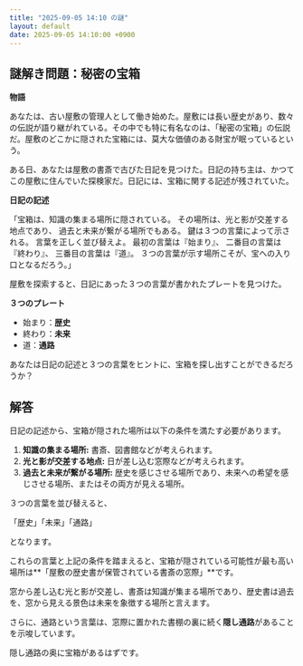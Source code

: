```yaml
---
title: "2025-09-05 14:10 の謎"
layout: default
date: 2025-09-05 14:10:00 +0900
---
```

## 謎解き問題：秘密の宝箱

**物語**

あなたは、古い屋敷の管理人として働き始めた。屋敷には長い歴史があり、数々の伝説が語り継がれている。その中でも特に有名なのは、「秘密の宝箱」の伝説だ。屋敷のどこかに隠された宝箱には、莫大な価値のある財宝が眠っているという。

ある日、あなたは屋敷の書斎で古びた日記を見つけた。日記の持ち主は、かつてこの屋敷に住んでいた探検家だ。日記には、宝箱に関する記述が残されていた。

**日記の記述**

「宝箱は、知識の集まる場所に隠されている。
その場所は、光と影が交差する地点であり、
過去と未来が繋がる場所でもある。
鍵は３つの言葉によって示される。
言葉を正しく並び替えよ。
最初の言葉は『始まり』、
二番目の言葉は『終わり』、
三番目の言葉は『道』。
３つの言葉が示す場所こそが、宝への入り口となるだろう。」

屋敷を探索すると、日記にあった３つの言葉が書かれたプレートを見つけた。

**３つのプレート**

*   始まり：**歴史**
*   終わり：**未来**
*   道：**通路**

あなたは日記の記述と３つの言葉をヒントに、宝箱を探し出すことができるだろうか？

## 解答

日記の記述から、宝箱が隠された場所は以下の条件を満たす必要があります。

1.  **知識の集まる場所:** 書斎、図書館などが考えられます。
2.  **光と影が交差する地点:** 日が差し込む窓際などが考えられます。
3.  **過去と未来が繋がる場所:** 歴史を感じさせる場所であり、未来への希望を感じさせる場所、またはその両方が見える場所。

３つの言葉を並び替えると、

「歴史」「未来」「通路」

となります。

これらの言葉と上記の条件を踏まえると、宝箱が隠されている可能性が最も高い場所は**「屋敷の歴史書が保管されている書斎の窓際」**です。

窓から差し込む光と影が交差し、書斎は知識が集まる場所であり、歴史書は過去を、窓から見える景色は未来を象徴する場所と言えます。

さらに、通路という言葉は、窓際に置かれた書棚の裏に続く**隠し通路**があることを示唆しています。

隠し通路の奥に宝箱があるはずです。
